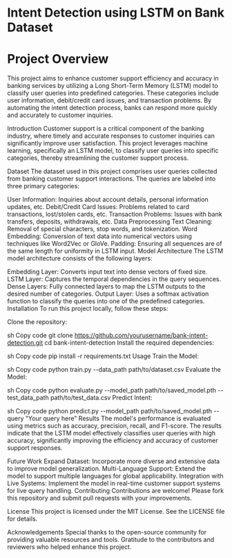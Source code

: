
# Intent Detection using LSTM on Bank Dataset

# Project Overview
This project aims to enhance customer support efficiency and accuracy in banking services by utilizing a Long Short-Term Memory (LSTM) model to classify user queries into predefined categories. These categories include user information, debit/credit card issues, and transaction problems. By automating the intent detection process, banks can respond more quickly and accurately to customer inquiries.

Introduction
Customer support is a critical component of the banking industry, where timely and accurate responses to customer inquiries can significantly improve user satisfaction. This project leverages machine learning, specifically an LSTM model, to classify user queries into specific categories, thereby streamlining the customer support process.

Dataset
The dataset used in this project comprises user queries collected from banking customer support interactions. The queries are labeled into three primary categories:

User Information: Inquiries about account details, personal information updates, etc.
Debit/Credit Card Issues: Problems related to card transactions, lost/stolen cards, etc.
Transaction Problems: Issues with bank transfers, deposits, withdrawals, etc.
Data Preprocessing
Text Cleaning: Removal of special characters, stop words, and tokenization.
Word Embedding: Conversion of text data into numerical vectors using techniques like Word2Vec or GloVe.
Padding: Ensuring all sequences are of the same length for uniformity in LSTM input.
Model Architecture
The LSTM model architecture consists of the following layers:

Embedding Layer: Converts input text into dense vectors of fixed size.
LSTM Layer: Captures the temporal dependencies in the query sequences.
Dense Layers: Fully connected layers to map the LSTM outputs to the desired number of categories.
Output Layer: Uses a softmax activation function to classify the queries into one of the predefined categories.
Installation
To run this project locally, follow these steps:

Clone the repository:

sh
Copy code
git clone https://github.com/yourusername/bank-intent-detection.git
cd bank-intent-detection
Install the required dependencies:

sh
Copy code
pip install -r requirements.txt
Usage
Train the Model:

sh
Copy code
python train.py --data_path path/to/dataset.csv
Evaluate the Model:

sh
Copy code
python evaluate.py --model_path path/to/saved_model.pth --test_data_path path/to/test_data.csv
Predict Intent:

sh
Copy code
python predict.py --model_path path/to/saved_model.pth --query "Your query here"
Results
The model's performance is evaluated using metrics such as accuracy, precision, recall, and F1-score. The results indicate that the LSTM model effectively classifies user queries with high accuracy, significantly improving the efficiency and accuracy of customer support responses.

Future Work
Expand Dataset: Incorporate more diverse and extensive data to improve model generalization.
Multi-Language Support: Extend the model to support multiple languages for global applicability.
Integration with Live Systems: Implement the model in real-time customer support systems for live query handling.
Contributing
Contributions are welcome! Please fork this repository and submit pull requests with your improvements.

License
This project is licensed under the MIT License. See the LICENSE file for details.

Acknowledgements
Special thanks to the open-source community for providing valuable resources and tools.
Gratitude to the contributors and reviewers who helped enhance this project.

